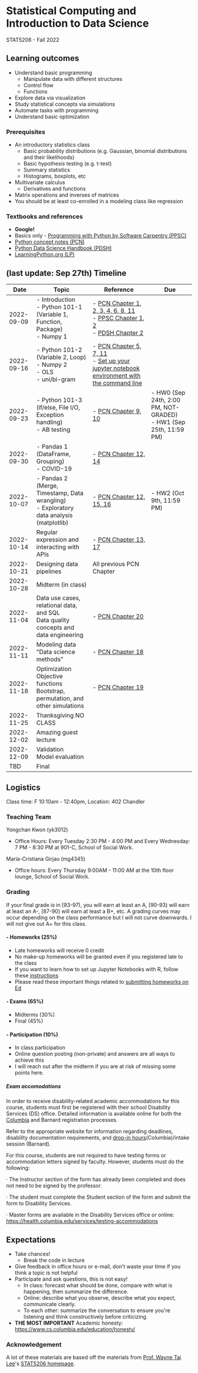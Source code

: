 # Statistical Computing and Introduction to Data Science 

STAT5206 - Fall 2022

## Learning outcomes
- Understand basic programming
  - Manipulate data with different structures
  - Control flow
  - Functions
- Explore data via visualization
- Study statistical concepts via simulations
- Automate tasks with programming
- Understand basic optimization

### Prerequisites
- An introductory statistics class
  - Basic probability distributions (e.g. Gaussian, binomial distributions and their likelihoods)
  - Basic hypothesis testing (e.g. t-test)
  - Summary statistics
  - Histograms, boxplots, etc
- Multivariate calculus
  - Derivatives and functions
- Matrix operations and inverses of matrices
- You should be at least co-enrolled in a modeling class like regression

### Textbooks and references
- **Google!**
- Basics only - [Programming with Python by Software Carpentry (PPSC)](https://swcarpentry.github.io/python-novice-inflammation/)
- [Python concept notes (PCN)](https://leewtai.github.io/courses/stat_computing/lectures/learning_python_intro.html)
- [Python Data Science Handbook (PDSH)](https://jakevdp.github.io/PythonDataScienceHandbook/)
- [LearningPython.org (LP)](https://www.learnpython.org/)

## (last update: Sep 27th) Timeline

|Date|Topic|Reference|Due|
|---|---|---|---|
|2022-09-09|- Introduction <br>- Python 101-1 (Variable 1, Function, Package) <br>- Numpy 1|- [PCN Chapter 1, 2, 3, 4, 6, 8, 11](https://leewtai.github.io/courses/stat_computing/lectures/learning_python_intro.html) <br>- [PPSC Chapter 1, 2](https://swcarpentry.github.io/python-novice-inflammation/) <br>- [PDSH Chapter 2](https://jakevdp.github.io/PythonDataScienceHandbook/)||
|2022-09-16|- Python 101-2 (Variable 2, Loop) <br>- Numpy 2 <br>- OLS <br>- uni/bi-gram|- [PCN Chapter 5, 7, 11](https://leewtai.github.io/courses/stat_computing/lectures/learning_python_intro.html) <br>- [Set up your jupyter notebook environment with the command line](https://leewtai.github.io/setup/conda_and_navigator_setup.html)||
|2022-09-23|- Python 101-3 (if/else, File I/O, Exception handling) <br>- AB testing|- [PCN Chapter 9, 10](https://leewtai.github.io/courses/stat_computing/lectures/learning_python_intro.html)|- HW0 (Sep 24th, 2:00 PM, NOT-GRADED) <br>- HW1 (Sep 25th, 11:59 PM)|
|2022-09-30|- Pandas 1 (DataFrame, Grouping) <br>- COVID-19|- [PCN Chapter 12, 14](https://leewtai.github.io/courses/stat_computing/lectures/learning_python_intro.html)||
|2022-10-07|- Pandas 2 (Merge, Timestamp, Data wrangling) <br>- Exploratory data analysis (matplotlib)|- [PCN Chapter 12, 15, 16](https://leewtai.github.io/courses/stat_computing/lectures/learning_python_intro.html)|- HW2 (Oct 9th, 11:59 PM)|
|2022-10-14|Regular expression and interacting with APIs|- [PCN Chapter 13, 17](https://leewtai.github.io/courses/stat_computing/lectures/learning_python_intro.html)||
|2022-10-21|Designing data pipelines|All previous PCN Chapter||
|2022-10-28|Midterm (in class)|||
|2022-11-04|Data use cases, relational data, and SQL<br>Data quality concepts and data engineering|- [PCN Chapter 20](https://leewtai.github.io/courses/stat_computing/lectures/learning_python_intro.html)||
|2022-11-11|Modeling data<br>"Data science methods"|- [PCN Chapter 18](https://leewtai.github.io/courses/stat_computing/lectures/learning_python_intro.html)||
|2022-11-18|Optimization<br>Objective functions <br>Bootstrap, permutation, and other simulations|- [PCN Chapter 19](https://leewtai.github.io/courses/stat_computing/lectures/learning_python_intro.html)||
|2022-11-25|Thanksgiving NO CLASS|||
|2022-12-02|Amazing guest lecture|||
|2022-12-09|Validation <br>Model evaluation|||
|TBD|Final|||


## Logistics
Class time: F 10:10am - 12:40pm, Location: 402 Chandler

### Teaching Team
Yongchan Kwon (yk3012)
  - Office Hours: Every Tuesday 2:30 PM - 4:00 PM and Every Wednesday: 7 PM - 8:30 PM at 901-C, School of Social Work.

Maria-Cristiana Girjau (mg4345)
  - Office hours: Every Thursday 9:00AM - 11:00 AM at the 10th floor lounge, School of Social Work.

### Grading
If your final grade is in [93-97), you will earn at least an A, [90-93) will earn at least an A-, [87-90) will earn at least a B+, etc. A grading curves may occur depending on the class performance but I will not curve downwards. I will not give out A+ for this class.

#### - Homeworks (25%)
- Late homeworks will receive 0 credit
- No make-up homeworks will be granted even if you registered late to the class
- If you want to learn how to set up Jupyter Notebooks with R, follow these [instructions](https://leewtai.github.io/setup/conda_and_navigator_setup.html)
- Please read these important things related to [submitting homeworks on Ed](https://leewtai.github.io/courses/stat_computing/ed_hw_faq.html)

#### - Exams (65%)
- Midterms (30%)
- Final (45%)

#### - Participation (10%)
- In class participation
- Online question posting (non-private) and answers are all ways to achieve this
- I will reach out after the midterm if you are at risk of missing some points here.

##### Exam accomodations
In order to receive disability-related academic accommodations for this course, students must first be registered with their school Disability Services (DS) office. Detailed information is available online for both the [Columbia](https://health.columbia.edu/content/disability-services) and Barnard registration processes.

Refer to the appropriate website for information regarding deadlines, disability documentation requirements, and [drop-in hours](https://health.columbia.edu/getting-care/drop-offices/disability-services-drop-hours)(Columbia)/intake session (Barnard).


For this course, students are not required to have testing forms or accommodation letters signed by faculty. However, students must do the following:

·         The Instructor section of the form has already been completed and does not need to be signed by the professor.

·         The student must complete the Student section of the form and submit the form to Disability Services.

·         Master forms are available in the Disability Services office or online: https://health.columbia.edu/services/testing-accommodations


## Expectations
- Take chances!
  - Break the code in lecture
- Give feedback in office hours or e-mail, don't waste your time if you think a topic is not helpful
- Participate and ask questions, this is not easy!
  - In class: forecast what should be done, compare with what is happening, then summarize the difference.
  - Online: describe what you observe, describe what you expect, communicate clearly.
  - To each other: summarize the conversation to ensure you're listening and think constructively before criticizing.
- **THE MOST IMPORTANT** Academic honesty: https://www.cs.columbia.edu/education/honesty/

### Acknowledgement
A lot of these materials are based off the materials from [Prof. Wayne Tai Lee](https://leewtai.github.io/)'s [STAT5206 homepage](https://leewtai.github.io/courses/stat_computing/syllabus_5206.html).


